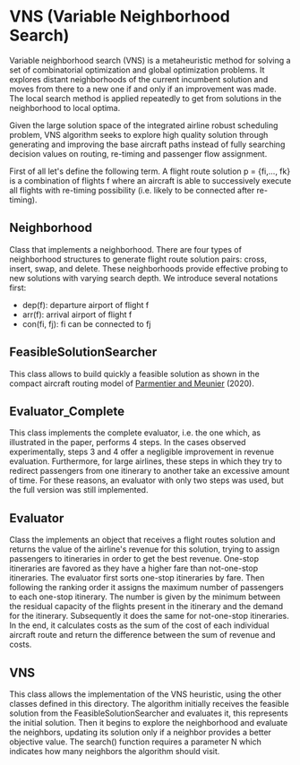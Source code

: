 # VNS (Variable Neighborhood Search)
Variable neighborhood search (VNS) is a metaheuristic method for solving a set of combinatorial optimization and global optimization problems. It explores distant neighborhoods of the current incumbent solution and moves from there to a new one if and only if an improvement was made. The local search method is applied repeatedly to get from solutions in the neighborhood to local optima.

Given the large solution space of the integrated airline robust scheduling problem, VNS algorithm seeks to explore high quality solution through generating and improving the base aircraft paths instead of fully searching decision values on routing, re-timing and passenger flow assignment.

First of all let's define the following term. A flight route solution p = {fi,..., fk} is a combination of flights f where an aircraft is able to successively execute all flights with re-timing possibility (i.e. likely to be connected after re-timing). 

## Neighborhood

Class that implements a neighborhood. There are four types of neighborhood structures to generate flight route solution pairs: cross, insert, swap, and delete. These neighborhoods provide effective probing to new solutions with varying search depth. We introduce several notations first:
* dep(f): departure airport of flight f
* arr(f): arrival airport of flight f
* con(fi, fj): fi can be connected to fj

## FeasibleSolutionSearcher

This class allows to build quickly a feasible solution as shown in the compact aircraft routing model of [Parmentier and Meunier](https://www.sciencedirect.com/science/article/pii/S0305048317306837) (2020).

## Evaluator_Complete
This class implements the complete evaluator, i.e. the one which, as illustrated in the paper, performs 4 steps. In the cases observed experimentally, steps 3 and 4 offer a negligible improvement in revenue evaluation. Furthermore, for large airlines, these steps in which they try to redirect passengers from one itinerary to another take an excessive amount of time. For these reasons, an evaluator with only two steps was used, but the full version was still implemented. 

## Evaluator

Class the implements an object that receives a flight routes solution and returns the value of the airline's revenue for this solution, trying to assign passengers to itineraries in order to get the best revenue. 
One-stop itineraries are favored as they have a higher fare than not-one-stop itineraries. The evaluator first sorts one-stop itineraries by fare. Then following the ranking order it assigns the maximum number of passengers to each one-stop itinerary. The number is given by the minimum between the residual capacity of the flights present in the itinerary and the demand for the itinerary.
Subsequently it does the same for not-one-stop itineraries.
In the end, it calculates costs as the sum of the cost of each individual aircraft route and return the difference between the sum of revenue and costs.

## VNS

This class allows the implementation of the VNS heuristic, using the other classes defined in this directory.
The algorithm initially receives the feasible solution from the FeasibleSolutionSearcher and evaluates it, this represents the initial solution. 
Then it begins to explore the neighborhood and evaluate the neighbors, updating its solution only if a neighbor provides a better objective value.
The search() function requires a parameter N which indicates how many neighbors the algorithm should visit.
